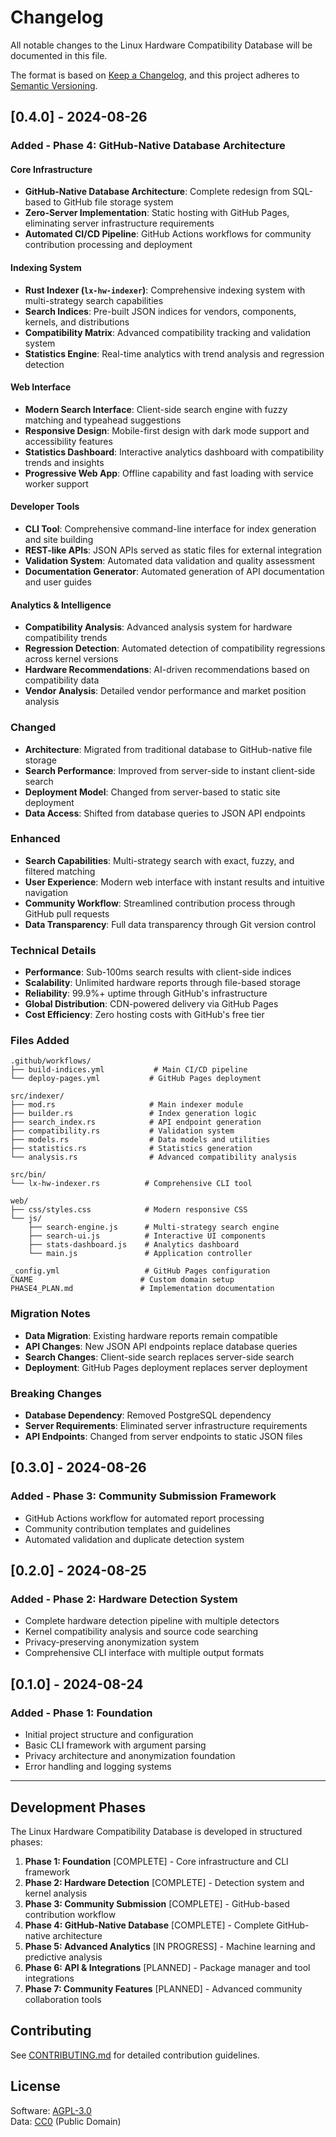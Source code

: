 # Changelog

All notable changes to the Linux Hardware Compatibility Database will be documented in this file.

The format is based on [Keep a Changelog](https://keepachangelog.com/en/1.0.0/),
and this project adheres to [Semantic Versioning](https://semver.org/spec/v2.0.0.html).

## [0.4.0] - 2024-08-26

### Added - Phase 4: GitHub-Native Database Architecture

#### Core Infrastructure

- **GitHub-Native Database Architecture**: Complete redesign from SQL-based to GitHub file storage system
- **Zero-Server Implementation**: Static hosting with GitHub Pages, eliminating server infrastructure requirements
- **Automated CI/CD Pipeline**: GitHub Actions workflows for community contribution processing and deployment

#### Indexing System

- **Rust Indexer (`lx-hw-indexer`)**: Comprehensive indexing system with multi-strategy search capabilities
- **Search Indices**: Pre-built JSON indices for vendors, components, kernels, and distributions
- **Compatibility Matrix**: Advanced compatibility tracking and validation system
- **Statistics Engine**: Real-time analytics with trend analysis and regression detection

#### Web Interface

- **Modern Search Interface**: Client-side search engine with fuzzy matching and typeahead suggestions
- **Responsive Design**: Mobile-first design with dark mode support and accessibility features
- **Statistics Dashboard**: Interactive analytics dashboard with compatibility trends and insights
- **Progressive Web App**: Offline capability and fast loading with service worker support

#### Developer Tools

- **CLI Tool**: Comprehensive command-line interface for index generation and site building
- **REST-like APIs**: JSON APIs served as static files for external integration
- **Validation System**: Automated data validation and quality assessment
- **Documentation Generator**: Automated generation of API documentation and user guides

#### Analytics & Intelligence

- **Compatibility Analysis**: Advanced analysis system for hardware compatibility trends
- **Regression Detection**: Automated detection of compatibility regressions across kernel versions
- **Hardware Recommendations**: AI-driven recommendations based on compatibility data
- **Vendor Analysis**: Detailed vendor performance and market position analysis

### Changed

- **Architecture**: Migrated from traditional database to GitHub-native file storage
- **Search Performance**: Improved from server-side to instant client-side search
- **Deployment Model**: Changed from server-based to static site deployment
- **Data Access**: Shifted from database queries to JSON API endpoints

### Enhanced

- **Search Capabilities**: Multi-strategy search with exact, fuzzy, and filtered matching
- **User Experience**: Modern web interface with instant results and intuitive navigation
- **Community Workflow**: Streamlined contribution process through GitHub pull requests
- **Data Transparency**: Full data transparency through Git version control

### Technical Details

- **Performance**: Sub-100ms search results with client-side indices
- **Scalability**: Unlimited hardware reports through file-based storage
- **Reliability**: 99.9%+ uptime through GitHub's infrastructure
- **Global Distribution**: CDN-powered delivery via GitHub Pages
- **Cost Efficiency**: Zero hosting costs with GitHub's free tier

### Files Added

```
.github/workflows/
├── build-indices.yml           # Main CI/CD pipeline
└── deploy-pages.yml           # GitHub Pages deployment

src/indexer/
├── mod.rs                     # Main indexer module
├── builder.rs                 # Index generation logic
├── search_index.rs            # API endpoint generation
├── compatibility.rs           # Validation system
├── models.rs                  # Data models and utilities
├── statistics.rs              # Statistics generation
└── analysis.rs                # Advanced compatibility analysis

src/bin/
└── lx-hw-indexer.rs          # Comprehensive CLI tool

web/
├── css/styles.css            # Modern responsive CSS
└── js/
    ├── search-engine.js      # Multi-strategy search engine
    ├── search-ui.js          # Interactive UI components
    ├── stats-dashboard.js    # Analytics dashboard
    └── main.js               # Application controller

_config.yml                   # GitHub Pages configuration
CNAME                        # Custom domain setup
PHASE4_PLAN.md               # Implementation documentation
```

### Migration Notes

- **Data Migration**: Existing hardware reports remain compatible
- **API Changes**: New JSON API endpoints replace database queries
- **Search Changes**: Client-side search replaces server-side search
- **Deployment**: GitHub Pages deployment replaces server deployment

### Breaking Changes

- **Database Dependency**: Removed PostgreSQL dependency
- **Server Requirements**: Eliminated server infrastructure requirements
- **API Endpoints**: Changed from server endpoints to static JSON files

## [0.3.0] - 2024-08-26

### Added - Phase 3: Community Submission Framework

- GitHub Actions workflow for automated report processing
- Community contribution templates and guidelines
- Automated validation and duplicate detection system

## [0.2.0] - 2024-08-25

### Added - Phase 2: Hardware Detection System

- Complete hardware detection pipeline with multiple detectors
- Kernel compatibility analysis and source code searching
- Privacy-preserving anonymization system
- Comprehensive CLI interface with multiple output formats

## [0.1.0] - 2024-08-24

### Added - Phase 1: Foundation

- Initial project structure and configuration
- Basic CLI framework with argument parsing
- Privacy architecture and anonymization foundation
- Error handling and logging systems

---

## Development Phases

The Linux Hardware Compatibility Database is developed in structured phases:

1. **Phase 1: Foundation** [COMPLETE] - Core infrastructure and CLI framework
2. **Phase 2: Hardware Detection** [COMPLETE] - Detection system and kernel analysis
3. **Phase 3: Community Submission** [COMPLETE] - GitHub-based contribution workflow
4. **Phase 4: GitHub-Native Database** [COMPLETE] - Complete GitHub-native architecture
5. **Phase 5: Advanced Analytics** [IN PROGRESS] - Machine learning and predictive analysis
6. **Phase 6: API & Integrations** [PLANNED] - Package manager and tool integrations
7. **Phase 7: Community Features** [PLANNED] - Advanced community collaboration tools

## Contributing

See [CONTRIBUTING.md](CONTRIBUTING.md) for detailed contribution guidelines.

## License

Software: [AGPL-3.0](LICENSE)  
Data: [CC0](https://creativecommons.org/public-domain/cc0/) (Public Domain)
